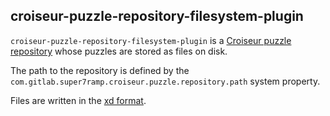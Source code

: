 <!--
SPDX-FileCopyrightText: 2023 Antoine Belvire
SPDX-License-Identifier: GPL-3.0-or-later
-->

## croiseur-puzzle-repository-filesystem-plugin

`croiseur-puzzle-repository-filesystem-plugin` is
a [Croiseur puzzle repository](../../croiseur-spi/croiseur-spi-puzzle-repository) whose puzzles are
stored as files on disk.

The path to the repository is defined by the `com.gitlab.super7ramp.croiseur.puzzle.repository.path`
system property.

Files are written in the [xd format](../croiseur-puzzle-codec-xd).
